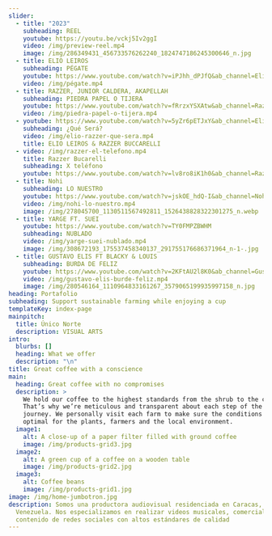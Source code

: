 ```yaml
---
slider:
  - title: "2023"
    subheading: REEL
    youtube: https://youtu.be/vckj5Iv2ggI
    video: /img/preview-reel.mp4
    image: /img/286349431_456733576262240_1824747186245300646_n.jpg
  - title: ELIO LEIROS
    subheading: PÉGATE
    youtube: https://www.youtube.com/watch?v=iPJhh_dPJfQ&ab_channel=ElioLeiros
    video: /img/pégate.mp4
  - title: RAZZER, JUNIOR CALDERA, AKAPELLAH
    subheading: PIEDRA PAPEL O TIJERA
    youtube: https://www.youtube.com/watch?v=fRrzxYSXAtw&ab_channel=RazzerBuccarelli
    video: /img/piedra-papel-o-tijera.mp4
  - youtube: https://www.youtube.com/watch?v=5yZr6pETJxY&ab_channel=ElioLeiros
    subheading: ¿Qué Será?
    video: /img/elio-razzer-que-sera.mp4
    title: ELIO LEIROS & RAZZER BUCCARELLI
  - video: /img/razzer-el-telefono.mp4
    title: Razzer Bucarelli
    subheading: X teléfono
    youtube: https://www.youtube.com/watch?v=lv8ro8iK1h0&ab_channel=RazzerBuccarelli
  - title: Nohi
    subheading: LO NUESTRO
    youtube: https://www.youtube.com/watch?v=jskOE_hdQ-I&ab_channel=Nohi
    video: /img/nohi-lo-nuestro.mp4
    image: /img/278045700_1130511567492811_1526438828322301275_n.webp
  - title: YARGE FT. SUEI
    youtube: https://www.youtube.com/watch?v=TY0FMPZBWHM
    subheading: NUBLADO
    video: /img/yarge-suei-nublado.mp4
    image: /img/308672193_175537458340137_291755176686371964_n-1-.jpg
  - title: GUSTAVO ELIS FT BLACKY & LOUIS
    subheading: BURDA DE FELIZ
    youtube: https://www.youtube.com/watch?v=2KFtAU2l8K0&ab_channel=GustavoElis
    video: /img/gustavo-elis-burde-feliz.mp4
    image: /img/280546164_1110964833161267_3579065199935997158_n.jpg
heading: Portafolio
subheading: Support sustainable farming while enjoying a cup
templateKey: index-page
mainpitch:
  title: Único Norte
  description: VISUAL ARTS
intro:
  blurbs: []
  heading: What we offer
  description: "\n"
title: Great coffee with a conscience
main:
  heading: Great coffee with no compromises
  description: >
    We hold our coffee to the highest standards from the shrub to the cup.
    That’s why we’re meticulous and transparent about each step of the coffee’s
    journey. We personally visit each farm to make sure the conditions are
    optimal for the plants, farmers and the local environment.
  image1:
    alt: A close-up of a paper filter filled with ground coffee
    image: /img/products-grid3.jpg
  image2:
    alt: A green cup of a coffee on a wooden table
    image: /img/products-grid2.jpg
  image3:
    alt: Coffee beans
    image: /img/products-grid1.jpg
image: /img/home-jumbotron.jpg
description: Somos una productora audiovisual residenciada en Caracas,
  Venezuela. Nos especializamos en realizar videos musicales, comerciales y
  contenido de redes sociales con altos estándares de calidad
---
```

